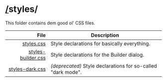 # [/](/)styles/

This folder contains dem good ol' CSS files.

| File | Description |
| ---: | --- |
| [styles.css](styles.css) | Style declarations for basically everything. |
| [styles-builder.css](styles-builder.css) | Style declarations for the Builder dialog. |
| [styles-dark.css](styles-dark.css) | *(deprecated)* Style declarations for so-called "dark mode". |
